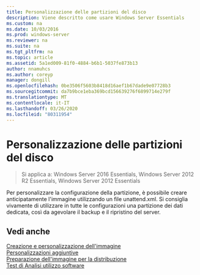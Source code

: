 ```yaml
---
title: Personalizzazione delle partizioni del disco
description: Viene descritto come usare Windows Server Essentials
ms.custom: na
ms.date: 10/03/2016
ms.prod: windows-server
ms.reviewer: na
ms.suite: na
ms.tgt_pltfrm: na
ms.topic: article
ms.assetid: 5a1ed009-81f0-4884-b6b1-5037fe873b13
author: nnamuhcs
ms.author: coreyp
manager: dongill
ms.openlocfilehash: 0be3506f5603b8418d16aef1b67dade9e07728b3
ms.sourcegitcommit: da7b9bce1eba369bcd156639276f6899714e279f
ms.translationtype: MT
ms.contentlocale: it-IT
ms.lasthandoff: 03/26/2020
ms.locfileid: "80311954"
---
```

# <a name="customize-disk-partitions"></a>Personalizzazione delle partizioni del disco

>Si applica a: Windows Server 2016 Essentials, Windows Server 2012 R2 Essentials, Windows Server 2012 Essentials

Per personalizzare la configurazione della partizione, è possibile creare anticipatamente l'immagine utilizzando un file unattend.xml. Si consiglia vivamente di utilizzare in tutte le configurazioni una partizione dei dati dedicata, così da agevolare il backup e il ripristino del server.  
  
## <a name="see-also"></a>Vedi anche  
 [Creazione e personalizzazione dell'immagine](Creating-and-Customizing-the-Image.md)   
 [Personalizzazioni aggiuntive](Additional-Customizations.md)   
 [Preparazione dell'immagine per la distribuzione](Preparing-the-Image-for-Deployment.md)   
 [Test di Analisi utilizzo software](Testing-the-Customer-Experience.md)